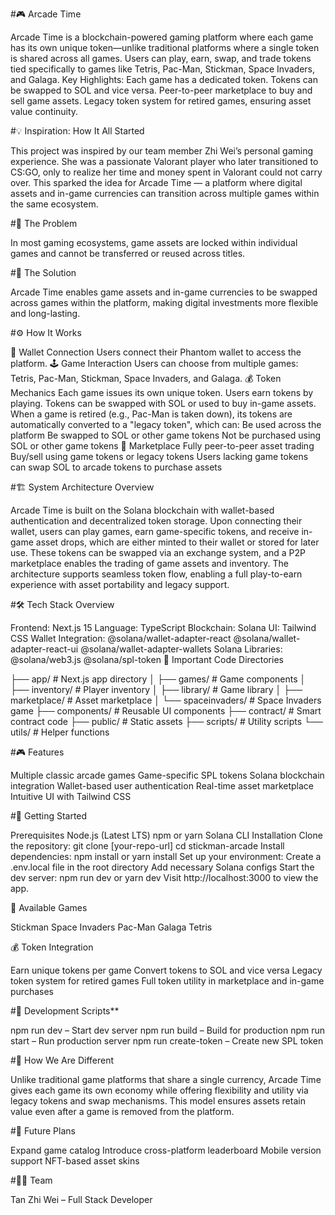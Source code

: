 #🎮 Arcade Time

Arcade Time is a blockchain-powered gaming platform where each game has its own unique token—unlike traditional platforms where a single token is shared across all games. Users can play, earn, swap, and trade tokens tied specifically to games like Tetris, Pac-Man, Stickman, Space Invaders, and Galaga.
Key Highlights:
Each game has a dedicated token.
Tokens can be swapped to SOL and vice versa.
Peer-to-peer marketplace to buy and sell game assets.
Legacy token system for retired games, ensuring asset value continuity.


#💡 Inspiration: How It All Started

This project was inspired by our team member Zhi Wei’s personal gaming experience. She was a passionate Valorant player who later transitioned to CS:GO, only to realize her time and money spent in Valorant could not carry over. This sparked the idea for Arcade Time — a platform where digital assets and in-game currencies can transition across multiple games within the same ecosystem.


#🚧 The Problem

In most gaming ecosystems, game assets are locked within individual games and cannot be transferred or reused across titles.

#🔑 The Solution

Arcade Time enables game assets and in-game currencies to be swapped across games within the platform, making digital investments more flexible and long-lasting.

#⚙️ How It Works

👜 Wallet Connection
Users connect their Phantom wallet to access the platform.
🕹️ Game Interaction
Users can choose from multiple games: Tetris, Pac-Man, Stickman, Space Invaders, and Galaga.
💰 Token Mechanics
Each game issues its own unique token.
Users earn tokens by playing.
Tokens can be swapped with SOL or used to buy in-game assets.
When a game is retired (e.g., Pac-Man is taken down), its tokens are automatically converted to a "legacy token", which can:
Be used across the platform
Be swapped to SOL or other game tokens
Not be purchased using SOL or other game tokens
🛒 Marketplace
Fully peer-to-peer asset trading
Buy/sell using game tokens or legacy tokens
Users lacking game tokens can swap SOL to arcade tokens to purchase assets

#🏗️ System Architecture Overview

Arcade Time is built on the Solana blockchain with wallet-based authentication and decentralized token storage. Upon connecting their wallet, users can play games, earn game-specific tokens, and receive in-game asset drops, which are either minted to their wallet or stored for later use. These tokens can be swapped via an exchange system, and a P2P marketplace enables the trading of game assets and inventory. The architecture supports seamless token flow, enabling a full play-to-earn experience with asset portability and legacy support.

#🛠️ Tech Stack Overview

Frontend: Next.js 15
Language: TypeScript
Blockchain: Solana
UI: Tailwind CSS
Wallet Integration:
@solana/wallet-adapter-react
@solana/wallet-adapter-react-ui
@solana/wallet-adapter-wallets
Solana Libraries:
@solana/web3.js
@solana/spl-token
📂 Important Code Directories

├── app/                    # Next.js app directory
│   ├── games/              # Game components
│   ├── inventory/          # Player inventory
│   ├── library/            # Game library
│   ├── marketplace/        # Asset marketplace
│   └── spaceinvaders/      # Space Invaders game
├── components/             # Reusable UI components
├── contract/               # Smart contract code
├── public/                 # Static assets
├── scripts/                # Utility scripts
└── utils/                  # Helper functions

#🎮 Features

Multiple classic arcade games
Game-specific SPL tokens
Solana blockchain integration
Wallet-based user authentication
Real-time asset marketplace
Intuitive UI with Tailwind CSS

#🚀 Getting Started

Prerequisites
Node.js (Latest LTS)
npm or yarn
Solana CLI
Installation
Clone the repository:
git clone [your-repo-url]
cd stickman-arcade
Install dependencies:
npm install
or
yarn install
Set up your environment:
Create a .env.local file in the root directory
Add necessary Solana configs
Start the dev server:
npm run dev
 or
yarn dev
Visit http://localhost:3000 to view the app.

🎯 Available Games

Stickman
Space Invaders
Pac-Man
Galaga
Tetris

💰 Token Integration

Earn unique tokens per game
Convert tokens to SOL and vice versa
Legacy token system for retired games
Full token utility in marketplace and in-game purchases

#🔧 Development Scripts**

npm run dev – Start dev server
npm run build – Build for production
npm run start – Run production server
npm run create-token – Create new SPL token

#🌟 How We Are Different

Unlike traditional game platforms that share a single currency, Arcade Time gives each game its own economy while offering flexibility and utility via legacy tokens and swap mechanisms. This model ensures assets retain value even after a game is removed from the platform.

#🚀 Future Plans

Expand game catalog
Introduce cross-platform leaderboard
Mobile version support
NFT-based asset skins

#👨‍💻 Team

Tan Zhi Wei – Full Stack Developer
